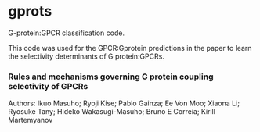 # gprots
G-protein:GPCR classification code. 

This code was used for the GPCR:Gprotein predictions in the paper to learn the selectivity determinants of G protein:GPCRs. 


### Rules and mechanisms governing G protein coupling selectivity of GPCRs

Authors: Ikuo Masuho; Ryoji Kise; Pablo Gainza; Ee Von Moo; Xiaona Li; Ryosuke Tany; Hideko Wakasugi-Masuho; Bruno E Correia; Kirill Martemyanov 
